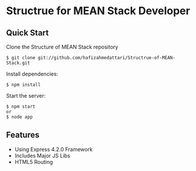 Structrue for MEAN Stack Developer
=======================

## Quick Start

  Clone the Structure of MEAN Stack repository

    $ git clone git://github.com/hafizahmedattari/Structrue-of-MEAN-Stack.git

  Install dependencies:

    $ npm install

  Start the server:

    $ npm start
    or
    $ node app

## Features

  * Using Express 4.2.0 Framework
  * Includes Major JS Libs
  * HTML5 Routing